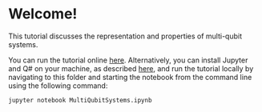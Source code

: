 # Welcome!

This tutorial discusses the representation and properties of multi-qubit systems.

You can run the tutorial online [here](https://mybinder.org/v2/gh/Microsoft/QuantumKatas/main?filepath=tutorials/MultiQubitSystems/MultiQubitSystems.ipynb).
Alternatively, you can install Jupyter and Q# on your machine, as described [here](https://docs.microsoft.com/quantum/install-guide#develop-with-jupyter-notebooks), and run the tutorial locally by navigating to this folder and starting the notebook from the command line using the following command:

    jupyter notebook MultiQubitSystems.ipynb
